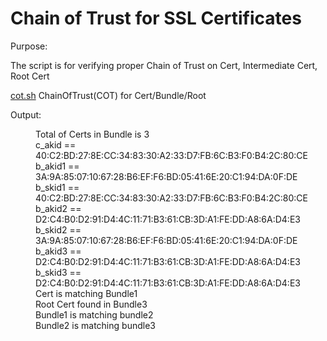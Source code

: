 # Chain of Trust for SSL Certificates

Purpose:

 The script is for verifying proper Chain of Trust on Cert, Intermediate Cert, Root Cert 
 
[cot.sh](cot.sh) ChainOfTrust(COT) for Cert/Bundle/Root 

Output:
<d1>
<dd>Total of Certs in Bundle is  3</dd>
<dd>c_akid == 40:C2:BD:27:8E:CC:34:83:30:A2:33:D7:FB:6C:B3:F0:B4:2C:80:CE</dd>
<dd>b_akid1 == 3A:9A:85:07:10:67:28:B6:EF:F6:BD:05:41:6E:20:C1:94:DA:0F:DE</dd>
<dd>b_skid1 == 40:C2:BD:27:8E:CC:34:83:30:A2:33:D7:FB:6C:B3:F0:B4:2C:80:CE</dd>
<dd>b_akid2 == D2:C4:B0:D2:91:D4:4C:11:71:B3:61:CB:3D:A1:FE:DD:A8:6A:D4:E3</dd>
<dd>b_skid2 == 3A:9A:85:07:10:67:28:B6:EF:F6:BD:05:41:6E:20:C1:94:DA:0F:DE</dd>
<dd>b_akid3 == D2:C4:B0:D2:91:D4:4C:11:71:B3:61:CB:3D:A1:FE:DD:A8:6A:D4:E3</dd>
<dd>b_skid3 == D2:C4:B0:D2:91:D4:4C:11:71:B3:61:CB:3D:A1:FE:DD:A8:6A:D4:E3</dd>
<dd>Cert is matching Bundle1</dd>
<dd>Root Cert found in Bundle3</dd>
<dd>Bundle1 is matching bundle2</dd>
<dd>Bundle2 is matching bundle3</dd>
</d1>